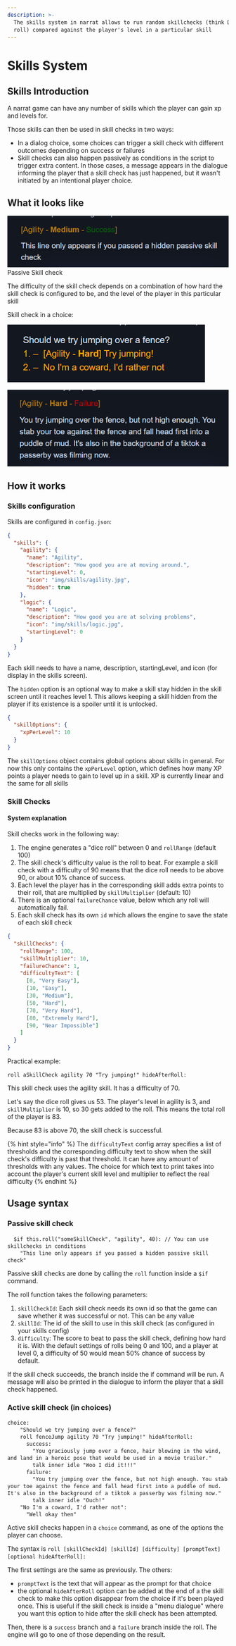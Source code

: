 ```yaml
---
description: >-
  The skills system in narrat allows to run random skillchecks (think D&D dice
  roll) compared against the player's level in a particular skill
---
```


# Skills System

## Skills Introduction

A narrat game can have any number of skills which the player can gain xp and levels for.

Those skills can then be used in skill checks in two ways:

* In a dialog choice, some choices can trigger a skill check with different outcomes depending on success or failures
* Skill checks can also happen passively as conditions in the script to trigger extra content. In those cases, a message appears in the dialogue informing the player that a skill check has just happened, but it wasn't initiated by an intentional player choice.

## What it looks like

![](<../.gitbook/assets/image (8).png>)Passive Skill check

The difficulty of the skill check depends on a combination of how hard the skill check is configured to be, and the level of the player in this particular skill

Skill check in a choice:

![](<../.gitbook/assets/image (6).png>)

![](<../.gitbook/assets/image (5).png>)

## How it works

### Skills configuration

Skills are configured in `config.json`:

```json
{
  "skills": {
    "agility": {
      "name": "Agility",
      "description": "How good you are at moving around.",
      "startingLevel": 0,
      "icon": "img/skills/agility.jpg",
      "hidden": true
    },
    "logic": {
      "name": "Logic",
      "description": "How good you are at solving problems",
      "icon": "img/skills/logic.jpg",
      "startingLevel": 0
    }
  }
}
```

Each skill needs to have a name, description, startingLevel, and icon (for display in the skills screen).

The `hidden` option is an optional way to make a skill stay hidden in the skill screen until it reaches level 1. This allows keeping a skill hidden from the player if its existence is a spoiler until it is unlocked.

```json
{
  "skillOptions": {
    "xpPerLevel": 10
  }
}
```

The `skillOptions` object contains global options about skills in general. For now this only contains the `xpPerLevel` option, which defines how many XP points a player needs to gain to level up in a skill. XP is currently linear and the same for all skills

### Skill Checks

#### System explanation

Skill checks work in the following way:

1. The engine generates a "dice roll" between 0 and `rollRange` (default 100)
2. The skill check's difficulty value is the roll to beat. For example a skill check with a difficulty of 90 means that the dice roll needs to be above 90, or about 10% chance of success.
3. Each level the player has in the corresponding skill adds extra points to their roll, that are multiplied by `skillMultiplier` (default: 10)
4. There is an optional `failureChance` value, below which any roll will automatically fail.
5. Each skill check has its own `id` which allows the engine to save the state of each skill check

```json
{
  "skillChecks": {
    "rollRange": 100,
    "skillMultiplier": 10,
    "failureChance": 1,
    "difficultyText": [
      [0, "Very Easy"],
      [10, "Easy"],
      [30, "Medium"],
      [50, "Hard"],
      [70, "Very Hard"],
      [80, "Extremely Hard"],
      [90, "Near Impossible"]
    ]
  }
}
```

Practical example:

```renpy
roll aSkillCheck agility 70 "Try jumping!" hideAfterRoll:
```

This skill check uses the agility skill. It has a difficulty of 70.

Let's say the dice roll gives us 53. The player's level in agility is 3, and `skillMultiplier` is 10, so 30 gets added to the roll. This means the total roll of the player is 83.

Because 83 is above 70, the skill check is successful.

{% hint style="info" %}
The `difficultyText` config array specifies a list of thresholds and the corresponding difficulty text to show when the skill check's difficulty is past that threshold. It can have any amount of thresholds with any values. The choice for which text to print takes into account the player's current skill level and multiplier to reflect the real difficulty
{% endhint %}

## Usage syntax

### Passive skill check

```renpy
  $if this.roll("someSkillCheck", "agility", 40): // You can use skillchecks in conditions
    "This line only appears if you passed a hidden passive skill check"
```

Passive skill checks are done by calling the `roll` function inside a `$if` command.

The roll function takes the following parameters:

1. `skillCheckId`: Each skill check needs its own id so that the game can save whether it was successful or not. This can be any value
2. `skillId`: The id of the skill to use in this skill check (as configured in your skills config)
3. `difficulty`: The score to beat to pass the skill check, defining how hard it is. With the default settings of rolls being 0 and 100, and a player at level 0, a difficulty of 50 would mean 50% chance of success by default.

If the skill check succeeds, the branch inside the if command will be run. A message will also be printed in the dialogue to inform the player that a skill check happened.

### Active skill check (in choices)

```renpy
choice:
    "Should we try jumping over a fence?"
    roll fenceJump agility 70 "Try jumping!" hideAfterRoll:
      success:
        "You graciously jump over a fence, hair blowing in the wind, and land in a heroic pose that would be used in a movie trailer."
        talk inner idle "Woo I did it!!!"
      failure:
        "You try jumping over the fence, but not high enough. You stab your toe against the fence and fall head first into a puddle of mud. It's also in the background of a tiktok a passerby was filming now."
        talk inner idle "Ouch!"
    "No I'm a coward, I'd rather not":
      "Well okay then"
```

Active skill checks happen in a `choice` command, as one of the options the player can choose.

The syntax is `roll [skillCheckId] [skillId] [difficulty] [promptText] [optional hideAfterRoll]:`

The first settings are the same as previously. The others:

* `promptText` is the text that will appear as the prompt for that choice
* the optional `hideAfterRoll` option can be added at the end of a the skill check to make this option disappear from the choice if it's been played once. This is useful if the skill check is inside a "menu dialogue" where you want this option to hide after the skill check has been attempted.

Then, there is a `success`  branch and a `failure` branch inside the roll. The engine will go to one of those depending on the result.

